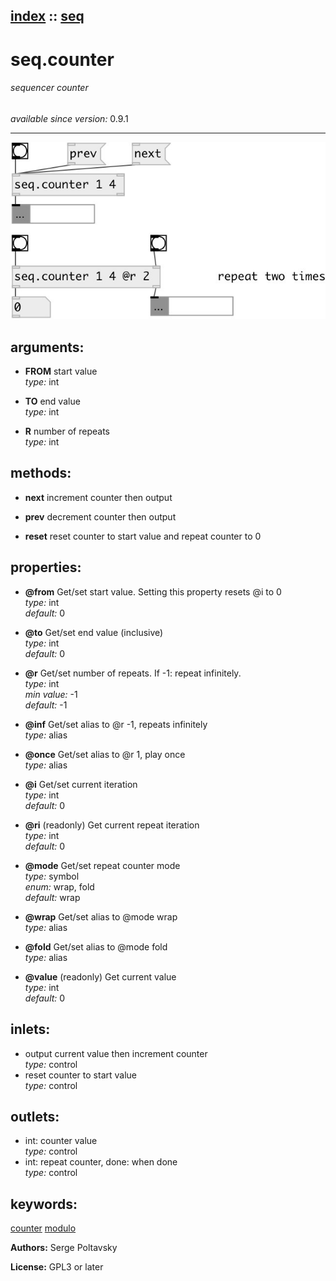 [index](index.html) :: [seq](category_seq.html)
---

# seq.counter

###### sequencer counter

*available since version:* 0.9.1

---




[![example](../examples/img/seq.counter.jpg)](../examples/pd/seq.counter.pd)



## arguments:

* **FROM**
start value<br>
_type:_ int<br>

* **TO**
end value<br>
_type:_ int<br>

* **R**
number of repeats<br>
_type:_ int<br>



## methods:

* **next**
increment counter then output<br>

* **prev**
decrement counter then output<br>

* **reset**
reset counter to start value and repeat counter to 0<br>




## properties:

* **@from** 
Get/set start value. Setting this property resets @i to 0<br>
_type:_ int<br>
_default:_ 0<br>

* **@to** 
Get/set end value (inclusive)<br>
_type:_ int<br>
_default:_ 0<br>

* **@r** 
Get/set number of repeats. If -1: repeat infinitely.<br>
_type:_ int<br>
_min value:_ -1<br>
_default:_ -1<br>

* **@inf** 
Get/set alias to @r -1, repeats infinitely<br>
_type:_ alias<br>

* **@once** 
Get/set alias to @r 1, play once<br>
_type:_ alias<br>

* **@i** 
Get/set current iteration<br>
_type:_ int<br>
_default:_ 0<br>

* **@ri** (readonly)
Get current repeat iteration<br>
_type:_ int<br>
_default:_ 0<br>

* **@mode** 
Get/set repeat counter mode<br>
_type:_ symbol<br>
_enum:_ wrap, fold<br>
_default:_ wrap<br>

* **@wrap** 
Get/set alias to @mode wrap<br>
_type:_ alias<br>

* **@fold** 
Get/set alias to @mode fold<br>
_type:_ alias<br>

* **@value** (readonly)
Get current value<br>
_type:_ int<br>
_default:_ 0<br>



## inlets:

* output current value then increment counter<br>
_type:_ control
* reset counter to start value<br>
_type:_ control



## outlets:

* int: counter value<br>
_type:_ control
* int: repeat counter, done: when done<br>
_type:_ control



## keywords:

[counter](keywords/counter.html)
[modulo](keywords/modulo.html)






**Authors:** Serge Poltavsky




**License:** GPL3 or later





